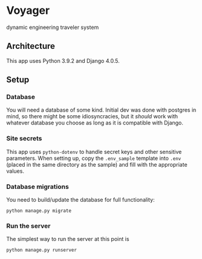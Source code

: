 # Voyager
dynamic engineering traveler system



## Architecture
This app uses Python 3.9.2 and Django 4.0.5.

## Setup
### Database
You will need a database of some kind. Initial dev was done with postgres in mind, so there might be some idiosyncracies, but it *should* work with whatever database you choose as long as it is compatible with Django.

### Site secrets
This app uses `python-dotenv` to handle secret keys and other sensitive parameters. When setting up, copy the `.env_sample` template into `.env` (placed in the same directory as the sample) and fill with the appropriate values.

### Database migrations
You need to build/update the database for full functionality:

    python manage.py migrate


### Run the server
The simplest way to run the server at this point is

    python manage.py runserver


